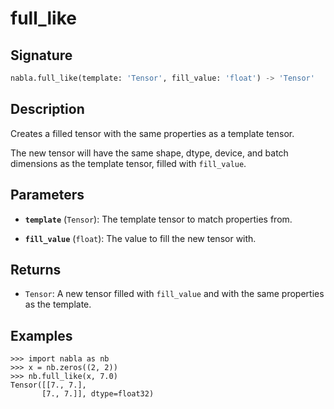 # full_like

## Signature

```python
nabla.full_like(template: 'Tensor', fill_value: 'float') -> 'Tensor'
```

## Description

Creates a filled tensor with the same properties as a template tensor.

The new tensor will have the same shape, dtype, device, and batch
dimensions as the template tensor, filled with `fill_value`.

## Parameters

- **`template`** (`Tensor`): The template tensor to match properties from.

- **`fill_value`** (`float`): The value to fill the new tensor with.

## Returns

- `Tensor`: A new tensor filled with `fill_value` and with the same properties as the template.

## Examples

```pycon
>>> import nabla as nb
>>> x = nb.zeros((2, 2))
>>> nb.full_like(x, 7.0)
Tensor([[7., 7.],
       [7., 7.]], dtype=float32)
```
